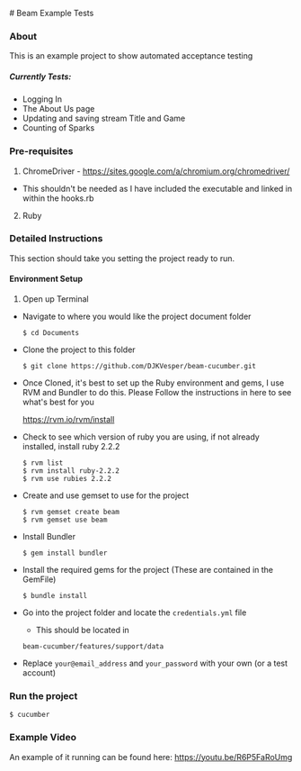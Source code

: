 # Beam Example Tests

### About
This is an example project to show automated acceptance testing

##### Currently Tests:
  * Logging In
  * The About Us page
  * Updating and saving stream Title and Game
  * Counting of Sparks

### Pre-requisites
1. ChromeDriver - https://sites.google.com/a/chromium.org/chromedriver/
  * This shouldn't be needed as I have included the executable and linked in within the hooks.rb
2. Ruby

### Detailed Instructions
This section should take you setting the project ready to run.
#### Environment Setup
1. Open up Terminal
*  Navigate to where you would like the project document folder
   ```
   $ cd Documents
   ```
   
* Clone the project to this folder
  ```
  $ git clone https://github.com/DJKVesper/beam-cucumber.git
  ```
  
* Once Cloned, it's best to set up the Ruby environment and gems, I use RVM and Bundler to do this. Please Follow the instructions in here to see what's best for you

  https://rvm.io/rvm/install

* Check to see which version of ruby you are using, if not already installed, install ruby 2.2.2
  ```
  $ rvm list
  $ rvm install ruby-2.2.2
  $ rvm use rubies 2.2.2
  ```
  
* Create and use gemset to use for the project
  ```
  $ rvm gemset create beam
  $ rvm gemset use beam
  ```
  
* Install Bundler
  ```
  $ gem install bundler
  ```
  
* Install the required gems for the project (These are contained in the GemFile)
  ```
  $ bundle install
  ```
  
* Go into the project folder and locate the `credentials.yml` file
  * This should be located in
  ```
  beam-cucumber/features/support/data
  ```
  
* Replace `your@email_address` and `your_password` with your own (or a test account)




### Run the project
   `$ cucumber`


### Example Video
An example of it running can be found here: https://youtu.be/R6P5FaRoUmg
